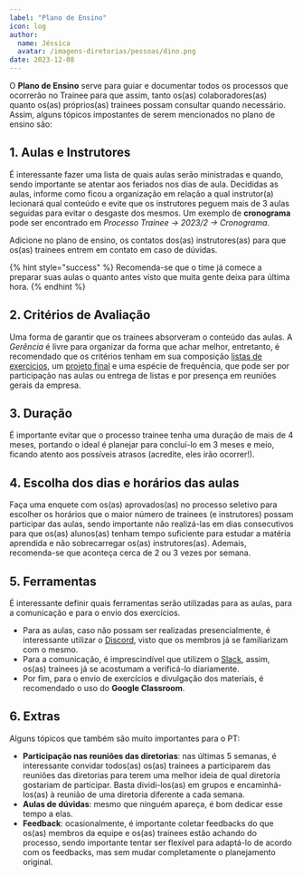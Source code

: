 ```yaml
---
label: "Plano de Ensino"
icon: log
author:
  name: Jéssica
  avatar: /imagens-diretorias/pessoas/dino.png
date: 2023-12-08
---
```


O **Plano de Ensino** serve para guiar e documentar todos os processos que ocorrerão no Trainee para que assim, tanto os(as) colaboradores(as) quanto os(as) próprios(as) trainees possam consultar quando necessário. Assim, alguns tópicos impostantes de serem mencionados no plano de ensino são:

## 1. Aulas e Instrutores  

É interessante fazer uma lista de quais aulas serão ministradas e quando, sendo importante se atentar aos feriados nos dias de aula. Decididas as aulas, informe como ficou a organização em relação a qual instrutor(a) lecionará qual conteúdo e evite que os instrutores peguem mais de 3 aulas seguidas para evitar o desgaste dos mesmos. Um exemplo de **cronograma** pode ser encontrado em *Processo Trainee -> 2023/2 -> Cronograma*.

Adicione no plano de ensino, os contatos dos(as) instrutores(as) para que os(as) trainees entrem em contato em caso de dúvidas.

{% hint style="success" %}
Recomenda-se que o time já comece a preparar suas aulas o quanto antes visto que muita gente deixa para última hora.
{% endhint %}

## 2. Critérios de Avaliação

Uma forma de garantir que os trainees absorveram o conteúdo das aulas. A *Gerência* é livre para organizar da forma que achar melhor, entretanto, é recomendado que os critérios tenham em sua composição [listas de exercícios](#listas-de-exercícios), um [projeto final](#projeto-final) e uma espécie de frequência, que pode ser por participação nas aulas ou entrega de listas e por presença em reuniões gerais da empresa.

## 3. Duração

É importante evitar que o processo trainee tenha uma duração de mais de 4 meses, portando o ideal é planejar para concluí-lo em 3 meses e meio, ficando atento aos possíveis atrasos (acredite, eles irão ocorrer!).

## 4. Escolha dos dias e horários das aulas

Faça uma enquete com os(as) aprovados(as) no processo seletivo para escolher os horários que o maior número de trainees (e instrutores) possam participar das aulas, sendo importante não realizá-las em dias consecutivos para que os(as) alunos(as) tenham tempo suficiente para estudar a matéria aprendida e não sobrecarregar os(as) instrutores(as). Ademais, recomenda-se que aconteça cerca de 2 ou 3 vezes por semana.

## 5. Ferramentas

É interessante definir quais ferramentas serão utilizadas para as aulas, para a comunicação e para o envio dos exercícios.

- Para as aulas, caso não possam ser realizadas presencialmente, é interessante utilizar o [Discord](ferramentas_comunicação.md#discord), visto que os membros já se familiarizam com o mesmo.
- Para a comunicação, é imprescindível que utilizem o [Slack](ferramentas_comunicação.md#slack), assim, os(as) trainees já se acostumam a verificá-lo diariamente.
- Por fim, para o envio de exercícios e divulgação dos materiais, é recomendado o uso do **Google Classroom**.

## 6. Extras

Alguns tópicos que também são muito importantes para o PT:

- **Participação nas reuniões das diretorias**: nas últimas 5 semanas, é interessante convidar todos(as) os(as) trainees a participarem das reuniões das diretorias para terem uma melhor ideia de qual diretoria gostariam de participar. Basta dividi-los(as) em grupos e encaminhá-los(as) à reunião de uma diretoria diferente a cada semana.
- **Aulas de dúvidas**: mesmo que ninguém apareça, é bom dedicar esse tempo a elas.
- **Feedback**: ocasionalmente, é importante coletar feedbacks do que os(as) membros da equipe e os(as) trainees estão achando do processo, sendo importante tentar ser flexível para adaptá-lo de acordo com os feedbacks, mas sem mudar completamente o planejamento original.